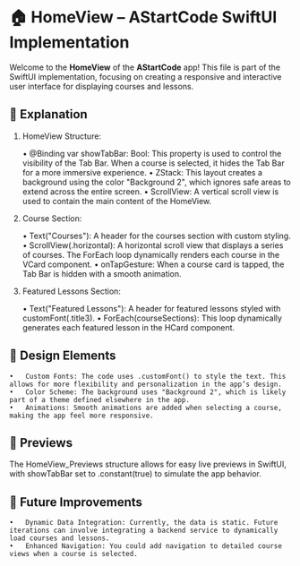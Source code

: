 # 🏠 HomeView – AStartCode SwiftUI Implementation

Welcome to the **HomeView** of the **AStartCode** app! This file is part of the SwiftUI implementation, focusing on creating a responsive and interactive user interface for displaying courses and lessons.

## 📝 Explanation

1. HomeView Structure:

	•	@Binding var showTabBar: Bool: This property is used to control the visibility of the Tab Bar. When a course is selected, it hides the Tab Bar for a more immersive experience.
	•	ZStack: This layout creates a background using the color "Background 2", which ignores safe areas to extend across the entire screen.
	•	ScrollView: A vertical scroll view is used to contain the main content of the HomeView.

2. Course Section:

	•	Text("Courses"): A header for the courses section with custom styling.
	•	ScrollView(.horizontal): A horizontal scroll view that displays a series of courses. The ForEach loop dynamically renders each course in the VCard component.
	•	onTapGesture: When a course card is tapped, the Tab Bar is hidden with a smooth animation.

3. Featured Lessons Section:

	•	Text("Featured Lessons"): A header for featured lessons styled with customFont(.title3).
	•	ForEach(courseSections): This loop dynamically generates each featured lesson in the HCard component.

## 🎨 Design Elements

	•	Custom Fonts: The code uses .customFont() to style the text. This allows for more flexibility and personalization in the app’s design.
	•	Color Scheme: The background uses "Background 2", which is likely part of a theme defined elsewhere in the app.
	•	Animations: Smooth animations are added when selecting a course, making the app feel more responsive.

## 📲 Previews

The HomeView_Previews structure allows for easy live previews in SwiftUI, with showTabBar set to .constant(true) to simulate the app behavior.

## 🚀 Future Improvements

	•	Dynamic Data Integration: Currently, the data is static. Future iterations can involve integrating a backend service to dynamically load courses and lessons.
	•	Enhanced Navigation: You could add navigation to detailed course views when a course is selected.
